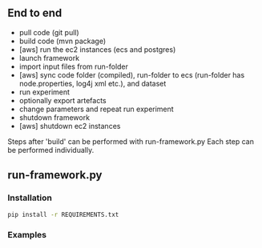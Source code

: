 ## End to end 

- pull code (git pull)
- build code (mvn package)
- [aws] run the ec2 instances (ecs and postgres)
- launch framework
- import input files from run-folder
- [aws] sync code folder (compiled), run-folder to ecs (run-folder has node.properties, log4j xml etc.), and dataset
- run experiment
- optionally export artefacts
- change parameters and repeat run experiment
- shutdown framework
- [aws] shutdown ec2 instances

Steps after 'build' can be performed with run-framework.py
Each step can be performed individually.



## run-framework.py

### Installation
```sh
pip install -r REQUIREMENTS.txt
```


### Examples
